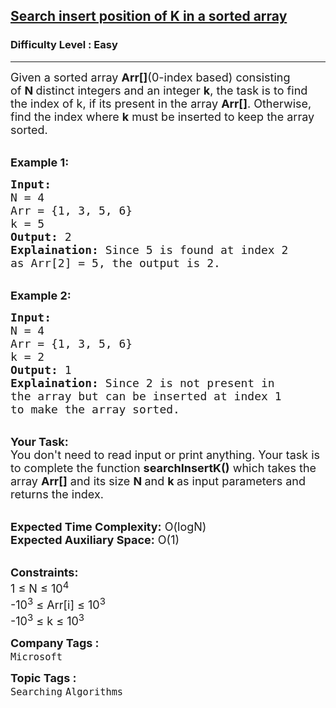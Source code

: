 <h2><a href="https://www.geeksforgeeks.org/problems/search-insert-position-of-k-in-a-sorted-array/1?page=3&category=Searching&sortBy=submissions">Search insert position of K in a sorted array</a></h2><h3>Difficulty Level : Easy</h3><hr><div class="problems_problem_content__Xm_eO"><p><span style="font-size:18px">Given a sorted array&nbsp;<strong>Arr[]</strong>(0-index based)&nbsp;consisting of&nbsp;<strong>N&nbsp;</strong>distinct integers and an integer <strong>k</strong>, the task is to find the index of k, if its present in the array <strong>Arr[]</strong>. Otherwise, find the index where <strong>k</strong>&nbsp;must be inserted to keep the array sorted.</span></p>

<p><br>
<span style="font-size:18px"><strong>Example 1:</strong></span></p>

<pre><span style="font-size:18px"><strong>Input:</strong>
N = 4
Arr = {1, 3, 5, 6}
k = 5
<strong>Output:</strong> 2
<strong>Explaination:</strong> Since 5 is found at index 2 
as Arr[2] = 5, the output is 2.</span></pre>

<p><br>
<span style="font-size:18px"><strong>Example 2:</strong></span></p>

<pre><span style="font-size:18px"><strong>Input:</strong>
N = 4
Arr = {1, 3, 5, 6}
k = 2
<strong>Output:</strong> 1
<strong>Explaination:</strong> Since 2 is not present in 
the array but can be inserted at index 1 
to make the array sorted.</span>
</pre>

<p><br>
<span style="font-size:18px"><strong>Your Task:</strong><br>
You don't need to read input or print anything. Your task is to complete the function&nbsp;<strong>searchInsertK()</strong>&nbsp;which takes the array <strong>Arr[]</strong> and its size <strong>N </strong>and <strong>k&nbsp;</strong>as input parameters&nbsp;and returns the index.</span></p>

<p><br>
<span style="font-size:18px"><strong>Expected Time Complexity:</strong> O(logN)<br>
<strong>Expected Auxiliary Space:</strong> O(1)</span></p>

<p><br>
<span style="font-size:18px"><strong>Constraints:</strong><br>
1 ≤ N ≤ 10<sup>4</sup><br>
-10<sup>3</sup> ≤ Arr[i]&nbsp;≤ 10<sup>3</sup><br>
-10<sup>3</sup>&nbsp;≤ k&nbsp;≤ 10<sup>3</sup></span></p>
</div><p><span style=font-size:18px><strong>Company Tags : </strong><br><code>Microsoft</code>&nbsp;<br><p><span style=font-size:18px><strong>Topic Tags : </strong><br><code>Searching</code>&nbsp;<code>Algorithms</code>&nbsp;